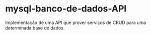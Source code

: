 # mysql-banco-de-dados-API
Implementação de uma API que prover serviços de CRUD para uma determinada base de dados.
